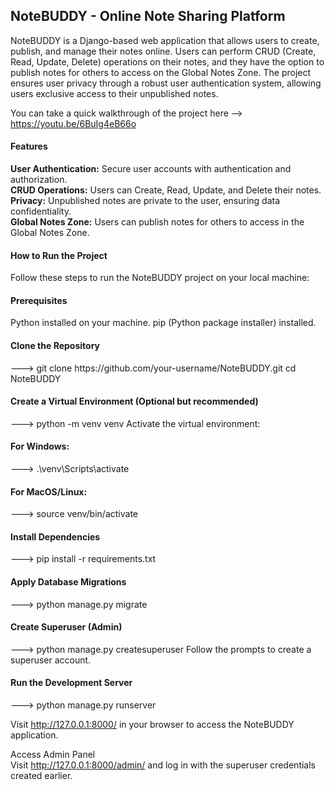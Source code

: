 <h2>NoteBUDDY - Online Note Sharing Platform</h2>
NoteBUDDY is a Django-based web application that allows users to create, publish, and manage their notes online. Users can perform CRUD (Create, Read, Update, Delete) operations on their notes, and they have the option to publish notes for others to access on the Global Notes Zone. The project ensures user privacy through a robust user authentication system, allowing users exclusive access to their unpublished notes.

You can take a quick walkthrough of the project here --> https://youtu.be/6BuIg4eB66o

<h4>Features</h4>
<b>User Authentication:</b> Secure user accounts with authentication and authorization.<br>
<b>CRUD Operations:</b> Users can Create, Read, Update, and Delete their notes.<br>
<b>Privacy:</b> Unpublished notes are private to the user, ensuring data confidentiality.<br>
<b>Global Notes Zone:</b> Users can publish notes for others to access in the Global Notes Zone.

<h4>How to Run the Project</h4>
Follow these steps to run the NoteBUDDY project on your local machine:

<h4>Prerequisites</h4>
Python installed on your machine.
pip (Python package installer) installed.

<h4>Clone the Repository</h4>
--->   git clone https://github.com/your-username/NoteBUDDY.git
       cd NoteBUDDY

<h4>Create a Virtual Environment (Optional but recommended)</h4>
--->   python -m venv venv
       Activate the virtual environment:

<h4>For Windows:</h4>
--->   .\venv\Scripts\activate
<h4>For MacOS/Linux:</h4>
--->   source venv/bin/activate

<h4>Install Dependencies</h4>
--->   pip install -r requirements.txt

<h4>Apply Database Migrations</h4>
--->   python manage.py migrate

<h4>Create Superuser (Admin)</h4>
--->   python manage.py createsuperuser
    Follow the prompts to create a superuser account.

<h4>Run the Development Server</h4>
--->   python manage.py runserver

Visit http://127.0.0.1:8000/ in your browser to access the NoteBUDDY application.

Access Admin Panel<br>
Visit http://127.0.0.1:8000/admin/ and log in with the superuser credentials created earlier.
